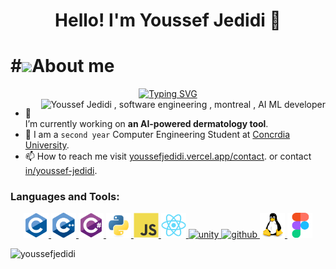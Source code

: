 <p align="center" >

<h1 align="center">Hello! I'm Youssef Jedidi 👋</h1>


<!--
<img align="left" src="https://img.shields.io/github/followers/youssefjedidi?color=green&logo=github">
<img align="left" src="https://komarev.com/ghpvc/?username=youssefjedidi">
-->
<a align="left">
<h1>#<img src = "https://i.pinimg.com/originals/3f/7e/4e/3f7e4eff7c96e9fe4b8b4b1ff3f7bdb5.gif" width = 6.5%>About me</h1>
</a>
<p align="center">
  <a  href="https://git.io/typing-svg"><img src="https://readme-typing-svg.demolab.com/?font=Fira+Code&pause=1000&color=a3e3cc&center=true&vCenter=true&random=false&width=600&lines=Engineering+student+@+Concordia+University;Always+learning+new+things;Using+Software+as+a+solution+for+every+Problem" alt="Typing SVG" /></a>

  <img align="right" src="https://github-readme-stats.vercel.app/api/top-langs/?username=youssefjedidi&show_icons=true&locale=en&layout=compact&theme=react&border_color=61dafb&hide_border=true" alt="Youssef Jedidi , software engineering , montreal , AI ML developer">
  
<!--
- 🌱 I’m currently learning [Google Cybersecurity Professional Certificate](https://www.coursera.org/professional-certificates/google-cybersecurity).
-->
- 🔭 I’m currently working on **an AI-powered dermatology tool**.
-  :school: I am a `second year` Computer Engineering Student at [Concrdia University](https://www.concordia.ca/).
- 📫 How to reach me  visit [youssefjedidi.vercel.app/contact](https://youssefjedidi.vercel.app/contact). or contact [in/youssef-jedidi](https://www.linkedin.com/in/youssef-jedidi/).
</p>

<h3 align="left">Languages and Tools:</h3>
<p align="center"> 
<a href="https://www.cprogramming.com/" target="_blank" rel="noreferrer"> <img src="https://raw.githubusercontent.com/devicons/devicon/master/icons/c/c-original.svg" alt="c" width="40" height="40"/> </a> 
<a href="https://www.w3schools.com/cpp/" target="_blank" rel="noreferrer"> <img src="https://raw.githubusercontent.com/devicons/devicon/master/icons/cplusplus/cplusplus-original.svg" alt="cplusplus" width="40" height="40"/> </a> 
<a href="https://www.w3schools.com/cs/" target="_blank" rel="noreferrer"> <img src="https://raw.githubusercontent.com/devicons/devicon/master/icons/csharp/csharp-original.svg" alt="csharp" width="40" height="40"/> </a> 
<a href="https://www.python.org" target="_blank" rel="noreferrer"> <img src="https://raw.githubusercontent.com/devicons/devicon/master/icons/python/python-original.svg" alt="python" width="40" height="40"/> </a> 
<a href="https://www.javascript.com/" target="_blank" rel="noreferrer"> <img src="https://raw.githubusercontent.com/devicons/devicon/master/icons/javascript/javascript-original.svg" alt="javascript" width="40" height="40"/> </a> 
<a href="https://reactjs.org/" target="_blank" rel="noreferrer"> <img src="https://raw.githubusercontent.com/devicons/devicon/master/icons/react/react-original.svg" alt="react" width="40" height="40"/> </a> 
<a href="https://unity.com/" target="_blank" rel="noreferrer"> <img src="https://www.vectorlogo.zone/logos/unity3d/unity3d-icon.svg" alt="unity" width="40" height="40"/> </a> 
<a href="https://github.com/" target="_blank" rel="noreferrer"> <img src="https://www.vectorlogo.zone/logos/github/github-tile.svg" alt="github" width="40" height="40"/> </a> 
<a href="https://www.linux.org/" target="_blank" rel="noreferrer"> <img src="https://raw.githubusercontent.com/devicons/devicon/master/icons/linux/linux-original.svg" alt="linux" width="40" height="40"/> </a> 
<a href="https://www.figma.com/" target="_blank" rel="noreferrer"> <img src="https://raw.githubusercontent.com/devicons/devicon/master/icons/figma/figma-original.svg" alt="figma" width="40" height="40"/> </a> 
</p>
  <p align="left" > <img src="https://komarev.com/ghpvc/?username=youssefjedidi&label=Profile%20views&color=0e75b6&style=flat" alt="youssefjedidi"  /> </p>

<!--
**youssefjedidi/youssefjedidi** is a ✨ _special_ ✨ repository because its `README.md` (this file) appears on your GitHub profile.

Here are some ideas to get you started:
- 🔭 I’m currently working on a [Student aircaft Design Project](https://github.com/youssefjedidi/Aircraft_Design_Project).
-  👯 I’m looking to collaborate on an **AI Hackathon**
- 🔭 I’m currently working on ...
- 🌱 I’m currently learning ...
- 👯 I’m looking to collaborate on ...
- 🤔 I’m looking for help with ...
- 💬 Ask me about ...
- 📫 How to reach me: ...
- 😄 Pronouns: ...
- ⚡ Fun fact: ...
-->
